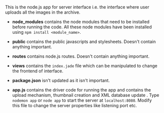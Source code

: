 This is the node.js app for server interface i.e. the interface where user uploads all the images in the archive.

- **node_modules** contains the node modules that need to be installed before running the code. All these node modules have been installed using `npm install <module_name>`.

- **public** contains the public javascripts and stylesheets. Doesn't contain anything important.

- **routes** contains node.js routes. Doesn't contain anything important.

- **views** contains the `index.jade` file which can be manipulated to change the frontend of interface.

- **package.json** isn't updated as it isn't important.

- **app.js** contains the driver code for running the app and contains the upload mechanism, thumbnail creation and XML database update . Type `nodemon app` or `node app` to start the server at `localhost:8080`. Modify this file to change the server properties like listening port etc.